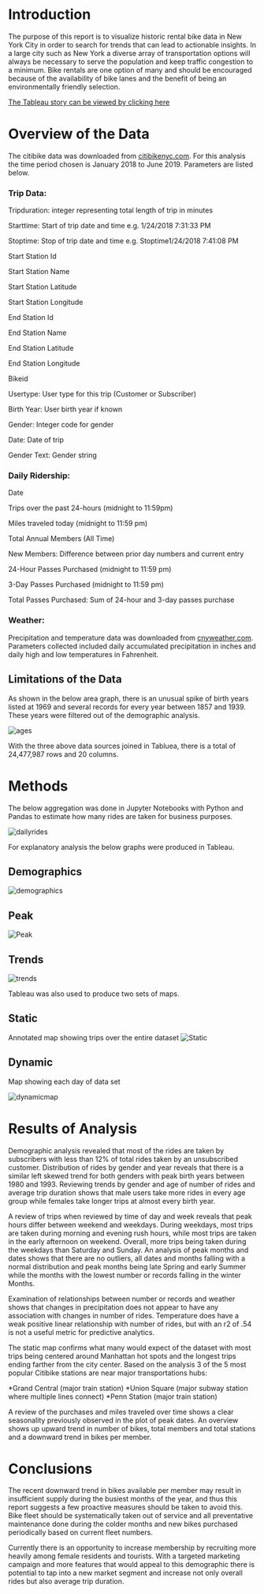 # Introduction

The purpose of this report is to visualize historic rental bike data in New York City in order to search for trends that can lead to actionable insights. In a large city such as New York a diverse array of transportation options will always be necessary to serve the population and keep traffic congestion to a minimum. Bike rentals are one option of many and should be encouraged because of the availability of bike lanes and the benefit of being an environmentally friendly selection.

[The Tableau story can be viewed by clicking here](https://bethanylindberg.github.io/CitiBike/)

# Overview of the Data

The citibike data was downloaded from [citibikenyc.com](https://www.citibikenyc.com/system-data). For this analysis the time period chosen is January 2018 to June 2019. Parameters are listed below.

### Trip Data:

Tripduration: integer representing total length of trip in minutes

Starttime: Start of trip date and time e.g. 1/24/2018 7:31:33 PM

Stoptime: Stop of trip date and time e.g. Stoptime1/24/2018 7:41:08 PM

Start Station Id

Start Station Name

Start Station Latitude

Start Station Longitude

End Station Id

End Station Name

End Station Latitude

End Station Longitude

Bikeid

Usertype: User type for this trip (Customer or Subscriber)

Birth Year: User birth year if known

Gender: Integer code for gender

Date: Date of trip

Gender Text: Gender string

### Daily Ridership:

Date

Trips over the past 24-hours (midnight to 11:59pm)

Miles traveled today (midnight to 11:59 pm)

Total Annual Members (All Time)

New Members: Difference between prior day numbers and current entry

24-Hour Passes Purchased (midnight to 11:59 pm)

3-Day Passes Purchased (midnight to 11:59 pm)

Total Passes Purchased: Sum of 24-hour and 3-day passes purchase

### Weather:

Precipitation and temperature data was downloaded from [cnyweather.com](http://www.cnyweather.com/wxraindetail.php?year=2019). Parameters collected included daily accumulated precipitation in inches and daily high and low temperatures in Fahrenheit.

## Limitations of the Data

As shown in the below area graph, there is an unusual spike of birth years listed at 1969 and several records for every year between 1857 and 1939. These years were filtered out of the demographic analysis.

![ages](images/ages.PNG)

With the three above data sources joined in Tabluea, there is a total of 24,477,987 rows and 20 columns.

# Methods

The below aggregation was done in Jupyter Notebooks with Python and Pandas to estimate how many rides are taken for business purposes.

![dailyrides](images/dailyrides.PNG)

For explanatory analysis the below graphs were produced in Tableau.

## Demographics

![demographics](images/demographics.PNG)

## Peak

![Peak](images/Peak.PNG)

## Trends

![trends](images/trends.PNG)

Tableau was also used to produce two sets of maps.

## Static

Annotated map showing trips over the entire dataset
![Static](images/Static.PNG)

## Dynamic 

Map showing each day of data set

![dynamicmap](images/dynamicmap.gif)

# Results of Analysis

Demographic analysis revealed that most of the rides are taken by subscribers with less than 12% of total rides taken by an unsubscribed customer. Distribution of rides by gender and year reveals that there is a similar left skewed trend for both genders with peak birth years between 1980 and 1993. Reviewing trends by gender and age of number of rides and average trip duration shows that male users take more rides in every age group while females take longer trips at almost every birth year.

A review of trips when reviewed by time of day and week reveals that peak hours differ between weekend and weekdays. During weekdays, most trips are taken during morning and evening rush hours, while most trips are taken in the early afternoon on weekend. Overall,  more trips being taken during the weekdays than Saturday and Sunday. An analysis of peak months and dates shows that there are no outliers, all dates and months falling with a normal distribution and peak months being late Spring and early Summer while the months with the lowest number or records falling in the winter Months.

Examination of relationships between number or records and weather shows that changes in precipitation does not appear to have any association with changes in number of rides. Temperature does have a weak positive linear relationship with number of rides, but with an r2 of .54 is not a useful metric for predictive analytics.

The static map confirms what many would expect of the dataset with most trips being centered around Manhattan hot spots and the longest trips ending farther from the city center. Based on the analysis 3 of the 5 most popular Citibike  stations are near major transportations hubs:

*Grand Central (major train station)
*Union Square (major subway station where multiple lines
connect)
*Penn Station (major train station)

A review of the purchases and miles traveled over time shows a clear seasonality previously observed in the plot of peak dates. An overview shows up upward trend in number of bikes, total members and total stations and a downward trend in bikes per member.

# Conclusions

The recent downward trend in bikes available per member may result in insufficient supply during the busiest months of the year, and thus this report suggests a few proactive measures should be taken to avoid this. Bike fleet should be systematically taken out of service and all preventative maintenance done during the colder months and new bikes purchased periodically based on current fleet numbers.

Currently there is an opportunity to increase membership by recruiting more heavily among female residents and tourists. With a targeted marketing campaign and more features that would appeal to this demographic there is potential to tap into a new market segment and increase not only overall rides but also average trip duration.